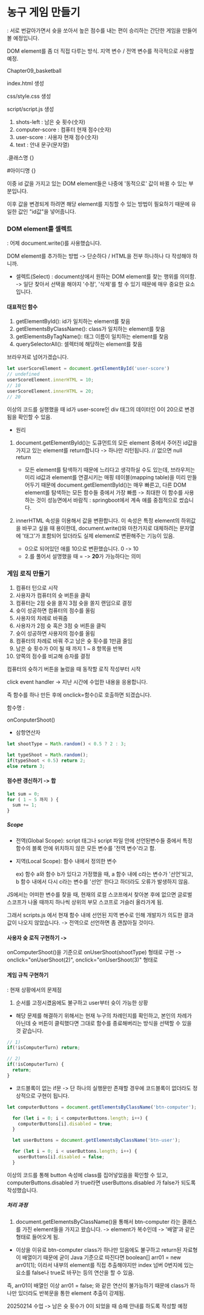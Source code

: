 # 농구 게임 만들기
: 서로 번갈아가면서 슛을 쏘아서 높은 점수를 내는 편이 승리하는 간단한 게임을 만들어볼 예정입니다.

DOM element를 좀 더 직접 다루는 방식. 지역 변수 / 전역 변수를 적극적으로 사용할 예정.

Chapter09_basketball

index.html 생성

css/style.css 생성

script/script.js 생성

1. shots-left : 남은 슛 횟수(숫자)
2. computer-score : 컴퓨터 현재 점수(숫자)
3. user-score : 사용자 현재 점수(숫자)
4. text : 안내 문구(문자열)

.클래스명 {}

#아이디명 {}

이중 id 값을 가지고 있는 DOM element들은 나중에 '동적으로' 값이 바뀔 수 있는 부분입니다.

이후 값을 변경되게 하려면 해당 element를 지칭할 수 있는 방법이 필요하기 때문에 유일한 값인 "id값"을 넣어줍니다.

### DOM element를 셀렉트
: 어제 document.write()를 사용했습니다.

DOM element를 추가하는 방법 -> 단순하다 / HTML을 전부 하나하나 다 작성해야 하니까.

- 셀렉트(Select) : document상에서 원하는 DOM element를 찾는 행위를 의미함. -> 일단 찾아서 선택을 해야지 '수정', '삭제'를 할 수 있기 때문에 매우 중요한 요소입니다.

#### 대표적인 함수
1. getElementById(): id가 일치하는 element를 찾음
2. getElementsByClassName(): class가 일치하는 element를 찾음
3. getElementsByTagName(): 태그 이름이 일치하는 element를 찾음
4. querySelectorAll(): 셀렉터에 해당하는 element를 찾음

브라우저로 넘어가겠습니다.
```javascript
let userScoreElement = document.getElementById('user-score')
// undefined
userScoreElement.innerHTML = 10;
// 10
userScoreElement.innerHTML = 20;
// 20
```
이상의 코드를 실행했을 때 id가 user-score인 div 태그의 데이터인 0이 20으로 변경됨을 확인할 수 있음.

- 원리
1. document.getElementById()는 도큐먼트의 모든 element 중에서 주어진 id값을 가지고 있는 element를 return합니다 -> 하나만 리턴됩니다. // 없으면 null return

    - 모든 element를 탐색하기 때문에 느리다고 생각하실 수도 있는데, 브라우저는 미리 id값과 element를 연결시키는 매핑 테이블(mapping table)을 미리 만들어두기 때문에 document.getElementById()는 매우 빠른고, 다른 DOM element를 탐색하는 모든 함수들 중에서 가장 빠름 -> 최대한 이 함수를 사용하는 것이 성능면에서 바람직 : springboot에서 계속 얘를 중점적으로 썼습니다.

2. innerHTML 속성을 이용해서 값을 변환합니다. 이 속성은 특정 element의 하위값을 바꾸고 싶을 때 용이한데, document.write()와 마찬가지로 대체하려는 문자열에 '태그'가 포함되어 있더라도 실제 element로 변환해주는 기능이 있음.

    - 0으로 되어있던 애를 10으로 변환했습니다. 0 -> 10
    - 2.를 풀어서 설명했을 때 = -> <b>20</b>가 가능하다는 의미

### 게임 로직 만들기
1. 컴퓨터 턴으로 시작
2. 사용자가 컴퓨터의 슛 버튼을 클릭
3. 컴퓨터는 2점 슛을 쏠지 3점 슛을 쏠지 랜덤으로 결정
4. 슛이 성공하면 컴퓨터의 점수를 올림
5. 사용자의 차례로 바꿔줌
6. 사용자가 2점 슛 혹은 3점 슛 버튼을 클릭
7. 슛이 성공하면 사용자의 점수를 올림
8. 컴퓨터의 차례로 바꿔 주고 남은 슛 횟수를 1만큼 줄임
9. 남은 슛 횟수가 0이 될 때 까지 1 ~ 8 항목을 반복
10. 양쪽의 점수를 비교해 승자를 결정

컴퓨터의 슛하기 버튼을 눌렀을 때 동작할 로직 작성부터 시작

click event handler -> 지난 시간에 수업한 내용을 응용합니다.

즉 함수를 하나 만든 후에 onclick=함수()로 호출하면 되겠습니다.

함수명 :

onConputerShoot()

- 삼항연산자
```javascript
let shootType = Math.random() < 0.5 ? 2 : 3;

let typeShoot = Math.random();
if(typeShoot < 0.5) return 2;
else return 3;
```

#### 점수판 갱신하기 -> 합
```javascript
let sum = 0;
for ( 1 ~ 5 까지 ) {
  sum += 1;
}
```

##### Scope
- 전역(Global Scope): script 태그나 script 파일 안에 선언된변수들 중에서 특정 함수의 블록 안에 위치하지 않은 모든 변수를 '전역 변수'라고 함.
- 지역(Local Scope): 함수 내에서 정의한 변수

    ex) 함수 a와 함수 b가 있다고 가정했을 때, a 함수 내에 c라는 변수가 '선언'되고, b 함수 내에서 다시 c라는 변수를 '선언' 한다고 하더라도 오류가 발생하지 않음.

JS에서는 어떠한 변수를 찾을 때, 현재의 로컬 스코프에서 찾아본 후에 없으면 글로벌 스코프가 나올 때까지 하나씩 상위의 부모 스코프로 거슬러 올라가게 됨.

그래서 scripts.js 에서 현재 함수 내에 선언된 지역 변수로 인해 개발자가 의도한 결과값이 나오지 않았습니다. -> 전역으로 선언하면 좀 괜찮아질 것이다.

#### 사용자 슛 로직 구현하기 ->
onComputerShoot()을 기준으로
onUserShoot(shootType) 형태로 구현 -> onclick="onUserShoot(2)", onclick="onUserShoot(3)" 형태로

#### 게임 규칙 구현하기
: 현재 상황에서의 문제점

1. 순서를 고정시켰음에도 불구하고 user부터 슛이 가능한 상황
- 해당 문제를 해결하기 위해서는 현재 누구의 차례인지를 확인하고, 본인의 차례가 아닌데 슛 버튼이 클릭했다면 그대로 함수를 종료해버리는 방식을 선택할 수 있을 것 같습니다.

```javascript
// 1)
if(!isComputerTurn) return;

// 2)
if(!isComputerTurn) {
  return;
} 
```
- 코드블록이 없는 if문 -> 단 하나의 실행문만 존재할 경우에 코드블록이 없더라도 정상적으로 구현이 됩니다.

```javascript
let computerButtons = document.getElementsByClassName('btn-computer');

  for (let i = 0; i < computerButtons.length; i++) {
    computerButtons[i].disabled = true;
  }

  let userButtons = document.getElementsByClassName('btn-user');

  for (let i = 0; i < userButtons.length; i++) {
    userButtons[i].disabled = false;
  }
```
이상의 코드를 통해 button 속성에 class를 집어넣었음을 확인할 수 있고, computerButtons.disabled 가 true라면 userButtons.disabled 가 false가 되도록 작성했습니다.

##### 처리 과정
1. document.getElementsByClassName()을 통해서 btn-computer 라는 클래스를 가진 element들을 가지고 왔습니다. -> element가 복수인데 -> '배열'과 같은 형태로 들어오게 됨.

- 이상을 이유로 btn-computer class가 하나만 있음에도 불구하고 return된 자료형이 배열이기 때문에 굳이 Java 기준으로 따진다면 
boolean[] arr01 = new arr01[1]; 이라서 내부의 element를 직접 추출해야지만 index 넘버 0번지에 있는 요소를 false나 true로 바꾸는 등의 연산을 할 수 있음.

즉, arr01이 배열인 이상 arr01 = false; 와 같은 연산이 불가능하기 때문에 class가 하나만 있더라도 반복문을 통한 element 추출이 강제됨.


20250214 수업 -> 남은 슛 횟수가 0이 되었을 때 승패 안내를 하도록 작성할 예정
